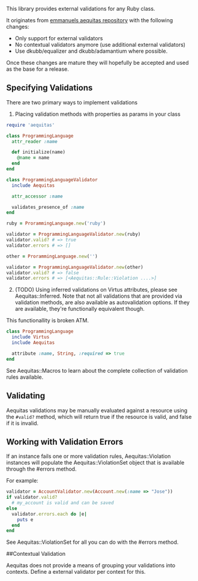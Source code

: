 This library provides external validations for any Ruby class.

It originates from [emmanuels aequitas repository](https://github.com/emmanuel/aequitas) 
with the following changes:

* Only support for external validators
* No contextual validators anymore (use additional external validators)
* Use dkubb/equalizer and dkubb/adamantium where possible.

Once these changes are mature they will hopefully be accepted and used as the base for a release.

## Specifying Validations

There are two primary ways to implement validations

1) Placing validation methods with properties as params in your class


```ruby
require 'aequitas'

class ProgrammingLanguage
  attr_reader :name

  def initialize(name)
    @name = name
  end
end

class ProgrammingLanguageValidator
  include Aequitas

  attr_accessor :name

  validates_presence_of :name
end

ruby = ProrammingLanguage.new('ruby')

validator = ProgrammingLanguageValidator.new(ruby)
validator.valid? # => true
validator.errors # => []

other = ProrammingLanguage.new('')

validator = ProgrammingLanguageValidator.new(other)
validator.valid? # => false
validator.errors # => [<Aequitas::Rule::Violation ....>]

```

2) (TODO) Using inferred validations on Virtus attributes, please see Aequitas::Inferred.
Note that not all validations that are provided via validation methods,
are also available as autovalidation options. If they are available,
they're functionally equivalent though.

This functionallity is broken ATM.

```ruby
class ProgrammingLanguage
  include Virtus
  include Aequitas

  attribute :name, String, :required => true
end
```

See Aequitas::Macros to learn about the complete collection of validation rules available.

## Validating

Aequitas validations may be manually evaluated against a resource using the
`#valid?` method, which will return true if the resource is valid,
and false if it is invalid.

## Working with Validation Errors

If an instance fails one or more validation rules, Aequitas::Violation instances
will populate the Aequitas::ViolationSet object that is available through
the #errors method.

For example:

```ruby
validator = AccountValidator.new(Account.new(:name => "Jose"))
if validator.valid?
  # my_account is valid and can be saved
else
  validator.errors.each do |e|
    puts e
  end
end
```

See Aequitas::ViolationSet for all you can do with the #errors method.

##Contextual Validation

Aequitas does not provide a means of grouping your validations into
contexts. Define a external validator per context for this. 
